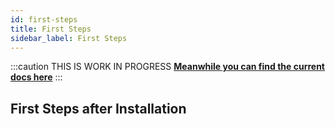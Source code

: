 ```yaml
---
id: first-steps
title: First Steps
sidebar_label: First Steps
---
```


:::caution THIS IS WORK IN PROGRESS
**[Meanwhile you can find the current docs here](https://sikulix-2014.readthedocs.io/en/latest/index.html)**
:::

## First Steps after Installation